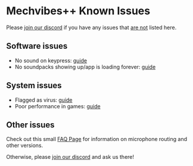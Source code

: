 # Mechvibes++ Known Issues

Please [join our discord](https://discord.gg/CZ8Qgth2SW) if you have any issues that <u>are not</u> listed here.

## Software issues

- No sound on keypress: [guide](doc/bugs/nosound.md) 
- No soundpacks showing up/app is loading forever: [guide](doc/bugs/nopacks.md)

## System issues

- Flagged as virus: [guide](doc/virus.md)
- Poor performance in games: [guide](doc/performance.md)

## Other issues

Check out this small [FAQ Page](doc/faq.md) for information on microphone routing and other versions.

Otherwise, please [join our discord](https://discord.gg/CZ8Qgth2SW) and ask us there!
